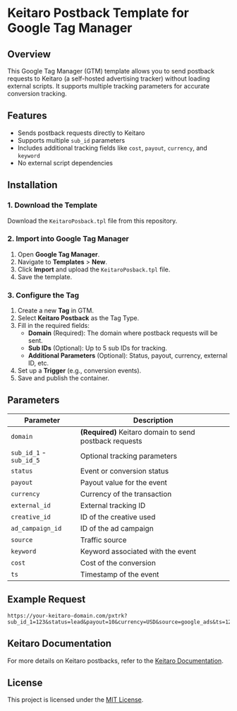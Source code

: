 # Keitaro Postback Template for Google Tag Manager

## Overview
This Google Tag Manager (GTM) template allows you to send postback requests to Keitaro (a self-hosted advertising tracker) without loading external scripts. It supports multiple tracking parameters for accurate conversion tracking.

## Features
- Sends postback requests directly to Keitaro
- Supports multiple `sub_id` parameters
- Includes additional tracking fields like `cost`, `payout`, `currency`, and `keyword`
- No external script dependencies

## Installation

### 1. Download the Template
Download the `KeitaroPosback.tpl` file from this repository.

### 2. Import into Google Tag Manager
1. Open **Google Tag Manager**.
2. Navigate to **Templates** > **New**.
3. Click **Import** and upload the `KeitaroPosback.tpl` file.
4. Save the template.

### 3. Configure the Tag
1. Create a new **Tag** in GTM.
2. Select **Keitaro Postback** as the Tag Type.
3. Fill in the required fields:
   - **Domain** (Required): The domain where postback requests will be sent.
   - **Sub IDs** (Optional): Up to 5 sub IDs for tracking.
   - **Additional Parameters** (Optional): Status, payout, currency, external ID, etc.
4. Set up a **Trigger** (e.g., conversion events).
5. Save and publish the container.

## Parameters

| Parameter        | Description |
|-----------------|-------------|
| `domain`        | **(Required)** Keitaro domain to send postback requests |
| `sub_id_1` - `sub_id_5` | Optional tracking parameters |
| `status`        | Event or conversion status |
| `payout`        | Payout value for the event |
| `currency`      | Currency of the transaction |
| `external_id`   | External tracking ID |
| `creative_id`   | ID of the creative used |
| `ad_campaign_id`| ID of the ad campaign |
| `source`        | Traffic source |
| `keyword`       | Keyword associated with the event |
| `cost`          | Cost of the conversion |
| `ts`            | Timestamp of the event |

## Example Request
```
https://your-keitaro-domain.com/pxtrk?sub_id_1=123&status=lead&payout=10&currency=USD&source=google_ads&ts=123456789
```

## Keitaro Documentation
For more details on Keitaro postbacks, refer to the [Keitaro Documentation](https://docs.keitaro.io/en/conversions-and-postback/postback.html).

## License
This project is licensed under the [MIT License](LICENSE).

